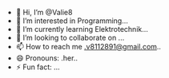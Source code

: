 - 👋 Hi, I’m @Valie8
- 👀 I’m interested in Programming...
- 🌱 I’m currently learning Elektrotechnik...
- 💞️ I’m looking to collaborate on ...
- 📫 How to reach me .v8112891@gmail.com..
- 😄 Pronouns: .her..
- ⚡ Fun fact: ...

<!---
Valie8/Valie8 is a ✨ special ✨ repository because its `README.md` (this file) appears on your GitHub profile.
You can click the Preview link to take a look at your changes.
--->
